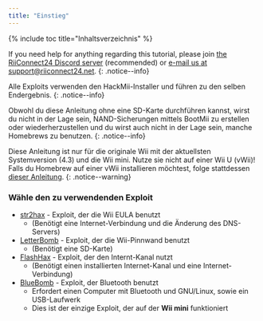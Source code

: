 ```yaml
---
title: "Einstieg"
---
```


{% include toc title="Inhaltsverzeichnis" %}

If you need help for anything regarding this tutorial, please join [the RiiConnect24 Discord server](https://discord.gg/rc24) (recommended) or [e-mail us at support@riiconnect24.net](mailto:support@riiconnect24.net).
{: .notice--info}

Alle Exploits verwenden den HackMii-Installer und führen zu den selben Endergebnis.
{: .notice--info}

Obwohl du diese Anleitung ohne eine SD-Karte durchführen kannst, wirst du nicht in der Lage sein, NAND-Sicherungen mittels BootMii zu erstellen oder wiederherzustellen und du wirst auch nicht in der Lage sein, manche Homebrews zu benutzen.
{: .notice--info}

Diese Anleitung ist nur für die originale Wii mit der aktuellsten Systemversion (4.3) und die Wii mini. Nutze sie nicht auf einer Wii U (vWii)! Falls du Homebrew auf einer vWii installieren möchtest, folge stattdessen [dieser Anleitung](https://wiiu.hacks.guide).
{: .notice--warning}

### Wähle den zu verwendenden Exploit

- [str2hax](str2hax) - Exploit, der die Wii EULA benutzt
    * (Benötigt eine Internet-Verbindung und die Änderung des DNS-Servers)
- [LetterBomb](letterbomb) - Exploit, der die Wii-Pinnwand benutzt
    * (Benötigt eine SD-Karte)
- [FlashHax](flashhax) - Exploit, der den Internt-Kanal nutzt
    * (Benötigt einen installierten Internet-Kanal und eine Internet-Verbindung)
- [BlueBomb](bluebomb) - Exploit, der Bluetooth benutzt
    * Erfordert einen Computer mit Bluetooth und GNU/Linux, sowie ein USB-Laufwerk
    * Dies ist der einzige Exploit, der auf der **Wii mini** funktioniert
